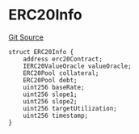 # ERC20Info
[Git Source](https://github.com/supafinance/supa-foundry/blob/00eb35447ebc05e824f31afa1581898206764621/src/interfaces/ISupa.sol)


```solidity
struct ERC20Info {
    address erc20Contract;
    IERC20ValueOracle valueOracle;
    ERC20Pool collateral;
    ERC20Pool debt;
    uint256 baseRate;
    uint256 slope1;
    uint256 slope2;
    uint256 targetUtilization;
    uint256 timestamp;
}
```


